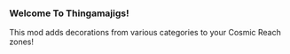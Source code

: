 ### Welcome To Thingamajigs!

This mod adds decorations from various categories to your Cosmic Reach zones!
